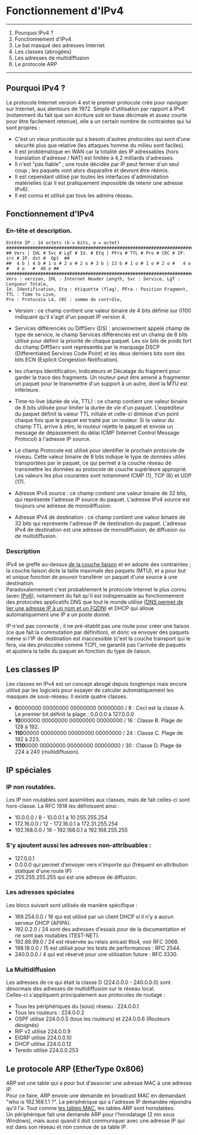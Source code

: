 # Fonctionnement d'IPv4  
________

1. Pourquoi IPv4 ?   
2. Fonctionnement d'IPv4
3. Le bal masqué des adresses Internet  
4. Les classes (abrogées)  
5. Les adresses de multidiffusion
6. Le protocole ARP  
____________

## Pourquoi IPv4 ?

Le protocole Internet version 4 est le premier protocole crée pour naviguer sur Internet, aux alentours de 1972. Simple d'utilisation par rapport à IPv6 (notamment du fait que son écriture soit en base décimale et assez courte pour être facilement retenue), elle a un certain nombre de contraintes qui lui sont propres :
* C'est un vieux protocole qui a besoin d'autres protocoles qui sont d'une sécurité plus que relative (les attaques homme du milieu sont faciles).
* Il est problématique en WAN car la totalité des IP adressables (hors translation d'adresse / NAT) est limitée à 4,2 milliards d'adresses.
* Il n'est "pas fiable" ; une route décidée par IP peut fermer d'un seul coup ; les paquets vont alors disparaître et devront être réémis.
* Il est cependant utilisé par toutes les interfaces d'administation matérielles (car il est pratiquement impossible de retenir une adresse IPv6).
* Il est connu et utilisé par tous les admins réseau.

## Fonctionnement d'IPv4

### En-tête et description.

    Entête IP : 24 octets (b = bits, o = octet)
    #############################################################################################
    ## Vers | IHL # Svc # LgT # Id. # Etq | PFra # TTL # Pro # CRC # IP. src # IP. dst #  Opt  ##
    ##  4 b | 4 b # 1 o # 2 o # 2 o # 3 b | 13 b # 1 o # 1 o # 2 o #   4 o   #   4 o   #  40 o ##
    #############################################################################################
    Vers : version, IHL : Internet Header Length, Svc : Service, LgT : Longueur Totale,
    Id. Identification, Etq : étiquette (flag), PFra : Position Fragment, TTL : Time to Live,
    Pro : Protocole L4, CRC : somme de contrôle,

* Version : ce champ contient une valeur binaire de 4 bits définie sur 0100 indiquant qu'il s'agit d'un paquet IP version 4.

* Services différenciés ou DiffServ (DS) : anciennement appelé champ de type de service, le champ Services différenciés est un champ de 8 bits utilisé pour définir la priorité de chaque paquet. Les six bits de poids fort du champ DiffServ sont représentés par le marquage DSCP (Differentiated Services Code Point) et les deux derniers bits sont des bits ECN (Explicit Congestion Notification).

* les champs Identification, Indicateurs et Décalage du fragment pour garder la trace des fragments. Un routeur peut être amené à fragmenter un paquet pour le transmettre d'un support à un autre, dont la MTU est inférieure.

* Time-to-live (durée de vie, TTL) : ce champ contient une valeur binaire de 8 bits utilisée pour limiter la durée de vie d'un paquet. L'expéditeur du paquet définit la valeur TTL initiale et celle-ci diminue d'un point chaque fois que le paquet est traité par un routeur. Si la valeur du champ TTL arrive à zéro, le routeur rejette le paquet et envoie un message de dépassement du délai ICMP (Internet Control Message Protocol) à l'adresse IP source.

* Le champ Protocole est utilisé pour identifier le prochain protocole de niveau. Cette valeur binaire de 8 bits indique le type de données utiles transportées par le paquet, ce qui permet à la couche réseau de transmettre les données au protocole de couche supérieure approprié. Les valeurs les plus courantes sont notamment ICMP (1), TCP (6) et UDP (17).

* Adresse IPv4 source : ce champ contient une valeur binaire de 32 bits, qui représente l'adresse IP source du paquet. L'adresse IPv4 source est toujours une adresse de monodiffusion.

* Adresse IPv4 de destination : ce champ contient une valeur binaire de 32 bits qui représente l'adresse IP de destination du paquet. L'adresse IPv4 de destination est une adresse de monodiffusion, de diffusion ou de multidiffusion.

### Description

IPv4 se greffe au-dessus [de la couche liaison](liaison.md) et en adopte des contraintes ; la couche liaison dicte la taille maximale des paquets (MTU), et a pour but et unique fonction de pouvoir transférer un paquet d'une source à une destination.  
Paradoxalemement c'est probablement le protocole Internet le plus connu (avec [IPv6](ipv6.md)), notamment du fait qu'il est indispensable au fonctionnement des protocoles applicatifs DNS que tout le monde utilise [(DNS permet de lier une adresse IP à un nom et un FQDN](dns.md)) et DHCP qui alloue automatiquement une IP a un poste donné.  

IP n'est pas connecté ; il ne pré-établit pas une route pour créer une liaison (ce que fait la commutation par définition), et donc va envoyer des paquets même si l'IP de destination est inaccessible (c'est la couche transport qui le fera, via des protocoles comme TCP), ne garantit pas l'arrivée de paquets et ajustera la taille du paquet en fonction du type de liaison.

## Les classes IP

Les classes en IPv4 est un concept abrogé depuis longtemps mais encore utilisé par les logiciels pour essayer de calculer automatiquement les masques de sous-réseau. Il existe quatre classes.   

 *  <strong>0</strong>0000000 00000000 00000000 00000000 / 8 : Ceci est la classe A. Le premier bit définit la plage ; 0.0.0.0 à 127.0.0.0
 *  <strong>10</strong>000000 00000000 00000000 00000000 / 16 : Classe B. Plage de 128 à 192.
 *  <strong>110</strong>00000 00000000 00000000 00000000 / 24 :  Classe C. Plage de 192 à 223.
 *  <strong>1110</strong>0000 00000000 00000000 00000000 / 30 :  Classe D. Plage de 224 à 240 (multidiffusion).

## IP spéciales

### IP non routables.

Les IP non routables sont assimilées aux classes, mais de fait celles-ci sont hors-classe. La RFC 1918 les définissent ainsi :   

*  10.0.0.0 / 8      -   10.0.0.1 à 10.255.255.254
*  172.16.0.0 / 12   -   172.16.0.1 à 172.31.255.254
*  192.168.0.0 / 16  -   192.168.0.1 à 192.168.255.255

### S'y ajoutent aussi les adresses non-attribuables :

* 127.0.0.1
* 0.0.0.0 qui permet d'envoyer vers n'importe qui (fréquent en attribution statique d'une route IP)
* 255.255.255.255 qui est une adresse de diffusion.

### Les adresses spéciales

Les blocs suivant sont utilisés de manière spécifique :

* 169.254.0.0 / 16 qui est utilisé par un client DHCP si il n'y a aucun serveur DHCP (APIPA).
* 192.0.2.0 / 24 sont des adresses d'essais pour de la documentation et ne sont pas routables (TEST-NET).
* 192.88.99.0 / 24 est réservée au relais anicast 6to4, voir RFC 3068.
* 198.18.0.0 / 15 est utilisé pour les tests de performances : RFC 2544.
* 240.0.0.0 / 4 qui est réservé pour une utilisation future : RFC 3330.

### La Multidiffusion

Les adresses de ce qui était la classe D (224.0.0.0 - 240.0.0.0) sont désormais des adresses de multidiffusion sur le réseau local.  
Celles-ci s'appliquent principalement aux protocoles de routage :

* Tous les périphériques du (sous) réseau : 224.0.0.1
* Tous les routeurs : 224.0.0.2
* OSPF utilise 224.0.0.5 (tous les routeurs) et 224.0.0.6 (Routeurs désignés)
* RIP v2 utilise 224.0.0.9
* EIGRP utilise 224.0.0.10
* DHCP utilise 224.0.0.12
* Teredo utilise 224.0.0.253


## Le protocole ARP (EtherType 0x806)

ARP est une table qui a pour but d'associer une adresse MAC à une adresse IP.   
Pour ce faire, ARP envoie une demande en broadcast MAC en demandant "who is 192.168.1.1 ?". Le périphérique qui a l'adresse IP demandée répondra qu'il l'a. Tout comme [les tables MAC](liaison.md), les tables ARP sont horodatées.  
Un périphérique fait une demande ARP pour l'horodatage (2 mn sous Windows), mais aussi quand il doit communiquer avec une adresse IP qui est dans son réseau et non connue de sa table IP.
